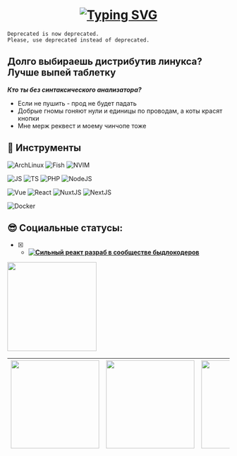 <div align="center">

 # [![Typing SVG](https://readme-typing-svg.demolab.com?font=JetBrains+Mono&weight=700&size=22&duration=1500&pause=500&color=D9E0EE&background=FFFFFF00&center=true&vCenter=true&multiline=false&random=false&repeat=false&width=435&height=66&lines=btw%2C+i+use+arch)](https://git.io/typing-svg)

</div>

```
Deprecated is now deprecated. 
Please, use deprecated instead of deprecated.
```





## Долго выбираешь дистрибутив линукса? Лучше выпей таблетку

**_Кто ты без синтаксического анализатора?_**

- Если не пушить - прод не будет падать
- Добрые гномы гоняют нули и единицы по проводам, а коты красят кнопки
- Мне мерж реквест и моему чинчопе тоже



## 🔧 Инструменты

![ArchLinux](https://img.shields.io/badge/OS-Arch_Linux-informational?style=for-the-badge&logo=archlinux&logoColor=BD93F9&color=f2e9c2&labelColor=282A36)
![Fish](https://img.shields.io/badge/Shell-Fish-informational?style=for-the-badge&logo=gnu-bash&logoColor=BD93F9&color=f2e9c2&labelColor=282A36)
![NVIM](https://img.shields.io/badge/Editor-Neovim-informational?style=for-the-badge&logo=neovim&logoColor=BD93F9&color=f2e9c2&labelColor=282A36)

![JS](https://img.shields.io/badge/Lang-JavaScript-informational?style=for-the-badge&logo=javascript&logoColor=BD93F9&color=f2e9c2&labelColor=282A36)
![TS](https://img.shields.io/badge/Lang-TypeScript-informational?style=for-the-badge&logo=typescript&logoColor=BD93F9&color=f2e9c2&labelColor=282A36)
![PHP](https://img.shields.io/badge/Lang-PHP-informational?style=for-the-badge&logo=php&logoColor=BD93F9&color=f2e9c2&labelColor=282A36)
![NodeJS](https://img.shields.io/badge/Runtime-NodeJS-informational?style=for-the-badge&logo=nodedotjs&logoColor=BD93F9&color=f2e9c2&labelColor=282A36)

![Vue](https://img.shields.io/badge/Framework-VueJS-informational?style=for-the-badge&logo=Vuedotjs&logoColor=BD93F9&color=f2e9c2&labelColor=282A36)
![React](https://img.shields.io/badge/Framework-React-informational?style=for-the-badge&logo=React&logoColor=BD93F9&color=f2e9c2&labelColor=282A36)
![NuxtJS](https://img.shields.io/badge/Framework-NuxtJS-informational?style=for-the-badge&logo=nuxtdotjs&logoColor=BD93F9&color=f2e9c2&labelColor=282A36)
![NextJS](https://img.shields.io/badge/Framework-NextJS-informational?style=for-the-badge&logo=nextdotjs&logoColor=BD93F9&color=f2e9c2&labelColor=282A36)

![Docker](https://img.shields.io/badge/OPS-Docker-informational?style=for-the-badge&logo=docker&logoColor=BD93F9&color=f2e9c2&labelColor=282A36)


## 😎 Социальные статусы:

- [x] - <b>[![Сильный реакт разраб в сообществе быдлокодеров](https://t.me/+n3IdkwXXibY4OGQy)](https://t.me/+n3IdkwXXibY4OGQy)</b>



<img height="202px" src="https://github-readme-stats.vercel.app/api/top-langs/?username=gudkovWay&hide=html&hide_title=true&hide_border=true&layout=compact&langs_count=8&exclude_repo=,Redventures-Movie-Quotes&theme=dark&text_color=010101&bg_color=fff9dd&show_icons=true"/> 




|    <img src="https://i.imgur.com/2SP4cL8.jpg" align="center" width="200px" height="200px" >    | <img src="https://i.imgur.com/MxCou1y.jpg" align="center" width="200px" height="200px"> |   <img src="https://i.imgur.com/tvZlJSE.jpg" align="center" width="200px" height="200px" >    | <img src="https://i.imgur.com/qEUwtsJ.jpg" align="center" width="200px" height="200px">    |
| :---------------------------------------------------------------: | :----------------------------------------------------------------: | :----------------------------------------------------------------: | -------------------------------------------------------------------- |
